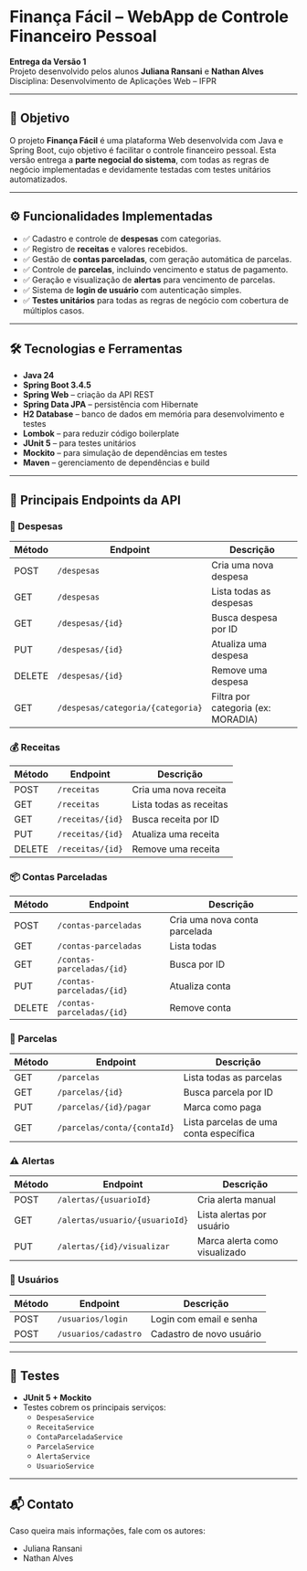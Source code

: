 # Finança Fácil – WebApp de Controle Financeiro Pessoal

**Entrega da Versão 1**  
Projeto desenvolvido pelos alunos **Juliana Ransani** e **Nathan Alves**  
Disciplina: Desenvolvimento de Aplicações Web – IFPR

---

## 📌 Objetivo

O projeto **Finança Fácil** é uma plataforma Web desenvolvida com Java e Spring Boot, cujo objetivo é facilitar o controle financeiro pessoal. Esta versão entrega a **parte negocial do sistema**, com todas as regras de negócio implementadas e devidamente testadas com testes unitários automatizados.

---

## ⚙️ Funcionalidades Implementadas

- ✅ Cadastro e controle de **despesas** com categorias.
- ✅ Registro de **receitas** e valores recebidos.
- ✅ Gestão de **contas parceladas**, com geração automática de parcelas.
- ✅ Controle de **parcelas**, incluindo vencimento e status de pagamento.
- ✅ Geração e visualização de **alertas** para vencimento de parcelas.
- ✅ Sistema de **login de usuário** com autenticação simples.
- ✅ **Testes unitários** para todas as regras de negócio com cobertura de múltiplos casos.

---

## 🛠️ Tecnologias e Ferramentas

- **Java 24**
- **Spring Boot 3.4.5**
- **Spring Web** – criação da API REST
- **Spring Data JPA** – persistência com Hibernate
- **H2 Database** – banco de dados em memória para desenvolvimento e testes
- **Lombok** – para reduzir código boilerplate
- **JUnit 5** – para testes unitários
- **Mockito** – para simulação de dependências em testes
- **Maven** – gerenciamento de dependências e build

---

## 🔗 Principais Endpoints da API

### 🧾 Despesas
| Método | Endpoint | Descrição |
|--------|----------|-----------|
| POST   | `/despesas` | Cria uma nova despesa |
| GET    | `/despesas` | Lista todas as despesas |
| GET    | `/despesas/{id}` | Busca despesa por ID |
| PUT    | `/despesas/{id}` | Atualiza uma despesa |
| DELETE | `/despesas/{id}` | Remove uma despesa |
| GET    | `/despesas/categoria/{categoria}` | Filtra por categoria (ex: MORADIA) |

### 💰 Receitas
| Método | Endpoint | Descrição |
|--------|----------|-----------|
| POST   | `/receitas` | Cria uma nova receita |
| GET    | `/receitas` | Lista todas as receitas |
| GET    | `/receitas/{id}` | Busca receita por ID |
| PUT    | `/receitas/{id}` | Atualiza uma receita |
| DELETE | `/receitas/{id}` | Remove uma receita |

### 📦 Contas Parceladas
| Método | Endpoint | Descrição |
|--------|----------|-----------|
| POST   | `/contas-parceladas` | Cria uma nova conta parcelada |
| GET    | `/contas-parceladas` | Lista todas |
| GET    | `/contas-parceladas/{id}` | Busca por ID |
| PUT    | `/contas-parceladas/{id}` | Atualiza conta |
| DELETE | `/contas-parceladas/{id}` | Remove conta |

### 📆 Parcelas
| Método | Endpoint | Descrição |
|--------|----------|-----------|
| GET    | `/parcelas` | Lista todas as parcelas |
| GET    | `/parcelas/{id}` | Busca parcela por ID |
| PUT    | `/parcelas/{id}/pagar` | Marca como paga |
| GET    | `/parcelas/conta/{contaId}` | Lista parcelas de uma conta específica |

### ⚠️ Alertas
| Método | Endpoint | Descrição |
|--------|----------|-----------|
| POST   | `/alertas/{usuarioId}` | Cria alerta manual |
| GET    | `/alertas/usuario/{usuarioId}` | Lista alertas por usuário |
| PUT    | `/alertas/{id}/visualizar` | Marca alerta como visualizado |

### 👤 Usuários
| Método | Endpoint | Descrição |
|--------|----------|-----------|
| POST   | `/usuarios/login` | Login com email e senha |
| POST   | `/usuarios/cadastro` | Cadastro de novo usuário |

---

## 🧪 Testes

- **JUnit 5 + Mockito**
- Testes cobrem os principais serviços:
  - `DespesaService`
  - `ReceitaService`
  - `ContaParceladaService`
  - `ParcelaService`
  - `AlertaService`
  - `UsuarioService`

---

## 📬 Contato

Caso queira mais informações, fale com os autores:

- Juliana Ransani  
- Nathan Alves
